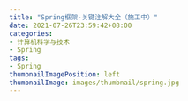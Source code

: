 ```yaml
---
title: "Spring框架-关键注解大全（施工中）"
date: 2021-07-26T23:59:42+08:00
categories:
- 计算机科学与技术
- Spring
tags:
- Spring
thumbnailImagePosition: left
thumbnailImage: images/thumbnail/spring.jpg
---
```


<!--more-->
